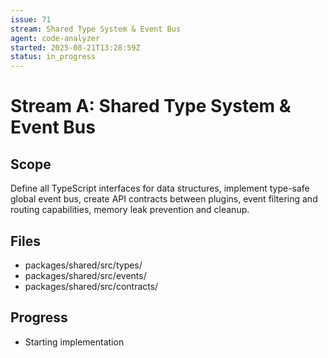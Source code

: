 ```yaml
---
issue: 71
stream: Shared Type System & Event Bus
agent: code-analyzer
started: 2025-08-21T13:28:59Z
status: in_progress
---
```


# Stream A: Shared Type System & Event Bus

## Scope
Define all TypeScript interfaces for data structures, implement type-safe global event bus, create API contracts between plugins, event filtering and routing capabilities, memory leak prevention and cleanup.

## Files
- packages/shared/src/types/
- packages/shared/src/events/
- packages/shared/src/contracts/

## Progress
- Starting implementation